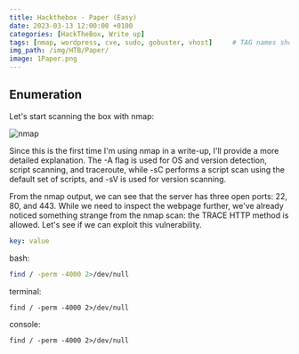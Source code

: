 ```yaml
---
title: Hackthebox - Paper (Easy)
date: 2023-03-13 12:00:00 +0100
categories: [HackTheBox, Write up]
tags: [nmap, wordpress, cve, sudo, gobuster, vhost]     # TAG names should always be lowercase
img_path: /img/HTB/Paper/
image: 1Paper.png
---
```




## Enumeration

Let's start scanning the box with nmap:

![nmap](nmap.png)

Since this is the first time I'm using nmap in a write-up, I'll provide a more detailed explanation. The -A flag is used for OS and version detection, script scanning, and traceroute, while -sC performs a script scan using the default set of scripts, and -sV is used for version scanning.

From the nmap output, we can see that the server has three open ports: 22, 80, and 443. While we need to inspect the webpage further, we've already noticed something strange from the nmap scan: the TRACE HTTP method is allowed. Let's see if we can exploit this vulnerability.

```yaml
key: value
```
bash:
```bash
find / -perm -4000 2>/dev/null
```
terminal:
```terminal
find / -perm -4000 2>/dev/null
```
console:
```console
find / -perm -4000 2>/dev/null
```